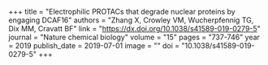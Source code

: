 +++
title = "Electrophilic PROTACs that degrade nuclear proteins by engaging DCAF16"
authors = "Zhang X, Crowley VM, Wucherpfennig TG, Dix MM, Cravatt BF"
link = "https://dx.doi.org/10.1038/s41589-019-0279-5"
journal = "Nature chemical biology"
volume = "15"
pages = "737-746"
year = 2019
publish_date = 2019-07-01
image = ""
doi = "10.1038/s41589-019-0279-5"
+++